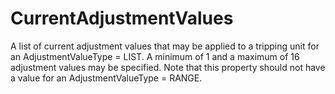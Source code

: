 CurrentAdjustmentValues
=======================

A list of current adjustment values that may be applied to a tripping unit for an AdjustmentValueType = LIST. A minimum of 1 and a maximum of 16 adjustment values may be specified. Note that this property should not have a value for an AdjustmentValueType = RANGE.
